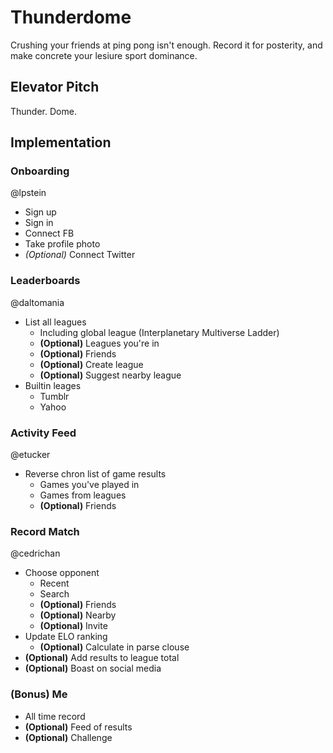 # Thunderdome

Crushing your friends at ping pong isn't enough.  Record it for posterity, and make concrete your lesiure sport dominance.

## Elevator Pitch

Thunder.  Dome.

## Implementation

### Onboarding

@lpstein

 * Sign up
 * Sign in
 * Connect FB
 * Take profile photo
 * *(Optional)* Connect Twitter

### Leaderboards

@daltomania

 * List all leagues
   * Including global league (Interplanetary Multiverse Ladder)
   * **(Optional)** Leagues you're in
   * **(Optional)** Friends
   * **(Optional)** Create league
   * **(Optional)** Suggest nearby league
 * Builtin leages
   * Tumblr
   * Yahoo

### Activity Feed

@etucker

 * Reverse chron list of game results
   * Games you've played in
   * Games from leagues
   * **(Optional)** Friends

### Record Match

@cedrichan

 * Choose opponent
   * Recent
   * Search
   * **(Optional)** Friends
   * **(Optional)** Nearby
   * **(Optional)** Invite
 * Update ELO ranking
   * **(Optional)** Calculate in parse clouse
 * **(Optional)** Add results to league total
 * **(Optional)** Boast on social media
 
### **(Bonus)** Me

 * All time record
 * **(Optional)** Feed of results
 * **(Optional)** Challenge
 
